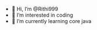 - 👋 Hi, I’m @Rithi999
- 👀 I’m interested in coding
- 🌱 I’m currently learning core java
  
  

<!---
Rithi999/Rithi999 is a ✨ special ✨ repository because its `README.md` (this file) appears on your GitHub profile.
You can click the Preview link to take a look at your changes.
--->
